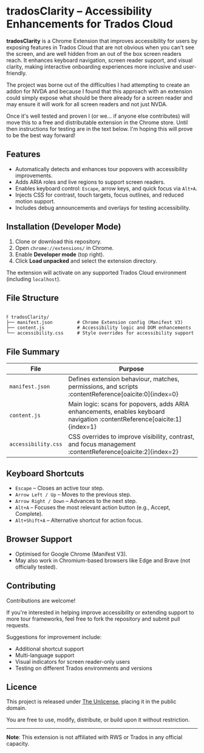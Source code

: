 
# tradosClarity – Accessibility Enhancements for Trados Cloud

**tradosClarity** is a Chrome Extension that improves accessibility for users by exposing features in Trados Cloud that are not obvious when you can't see the screen, and are well hidden from an out of the box screen readers reach. It enhances keyboard navigation, screen reader support, and visual clarity, making interactive onboarding experiences more inclusive and user-friendly.

The project was borne out of the difficulties I had attempting to create an addon for NVDA and because I found that this approach with an extension could simply expose what should be there already for a screen reader and may ensure it will work for all screen readers and not just NVDA.

Once it's well tested and proven I (or we... if anyone else contributes) will move this to a free and distributable extension in the Chrome store.  Until then instructions for testing are in the text below.  I'm hoping this will prove to be the best way forward!

## Features

- Automatically detects and enhances tour popovers with accessibility improvements.
- Adds ARIA roles and live regions to support screen readers.
- Enables keyboard control: `Escape`, arrow keys, and quick focus via `Alt+A`.
- Injects CSS for contrast, touch targets, focus outlines, and reduced motion support.
- Includes debug announcements and overlays for testing accessibility.

## Installation (Developer Mode)

1. Clone or download this repository.
2. Open `chrome://extensions/` in Chrome.
3. Enable **Developer mode** (top right).
4. Click **Load unpacked** and select the extension directory.

The extension will activate on any supported Trados Cloud environment (including `localhost`).

## File Structure

```

ߓ tradosClarity/
├── manifest.json         # Chrome Extension config (Manifest V3)
├── content.js            # Accessibility logic and DOM enhancements
└── accessibility.css     # Style overrides for accessibility support

```
## File Summary

| File               | Purpose |
|--------------------|---------|
| `manifest.json`    | Defines extension behaviour, matches, permissions, and scripts :contentReference[oaicite:0]{index=0} |
| `content.js`       | Main logic: scans for popovers, adds ARIA enhancements, enables keyboard navigation :contentReference[oaicite:1]{index=1} |
| `accessibility.css`| CSS overrides to improve visibility, contrast, and focus management :contentReference[oaicite:2]{index=2} |

## Keyboard Shortcuts

- `Escape` – Closes an active tour step.
- `Arrow Left / Up` – Moves to the previous step.
- `Arrow Right / Down` – Advances to the next step.
- `Alt+A` – Focuses the most relevant action button (e.g., Accept, Complete).
- `Alt+Shift+A` – Alternative shortcut for action focus.

## Browser Support

- Optimised for Google Chrome (Manifest V3).
- May also work in Chromium-based browsers like Edge and Brave (not officially tested).

## Contributing

Contributions are welcome!

If you're interested in helping improve accessibility or extending support to more tour frameworks, feel free to fork the repository and submit pull requests.

Suggestions for improvement include:

- Additional shortcut support
- Multi-language support
- Visual indicators for screen reader-only users
- Testing on different Trados environments and versions

## Licence

This project is released under [The Unlicense](https://unlicense.org/), placing it in the public domain.

You are free to use, modify, distribute, or build upon it without restriction.

---

**Note**: This extension is not affiliated with RWS or Trados in any official capacity.
